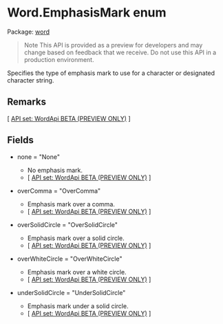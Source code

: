 # Word.EmphasisMark enum

Package: [word](/en-us/javascript/api/word)

> Note
> This API is provided as a preview for developers and may change based on feedback that we receive. Do not use this API in a production environment.

Specifies the type of emphasis mark to use for a character or designated character string.

## Remarks

[ [API set: WordApi BETA (PREVIEW ONLY)](/en-us/javascript/api/requirement-sets/word/word-api-requirement-sets) ]

## Fields

- none = "None"
  - No emphasis mark.
  - [ [API set: WordApi BETA (PREVIEW ONLY)](/en-us/javascript/api/requirement-sets/word/word-api-requirement-sets) ]

- overComma = "OverComma"
  - Emphasis mark over a comma.
  - [ [API set: WordApi BETA (PREVIEW ONLY)](/en-us/javascript/api/requirement-sets/word/word-api-requirement-sets) ]

- overSolidCircle = "OverSolidCircle"
  - Emphasis mark over a solid circle.
  - [ [API set: WordApi BETA (PREVIEW ONLY)](/en-us/javascript/api/requirement-sets/word/word-api-requirement-sets) ]

- overWhiteCircle = "OverWhiteCircle"
  - Emphasis mark over a white circle.
  - [ [API set: WordApi BETA (PREVIEW ONLY)](/en-us/javascript/api/requirement-sets/word/word-api-requirement-sets) ]

- underSolidCircle = "UnderSolidCircle"
  - Emphasis mark under a solid circle.
  - [ [API set: WordApi BETA (PREVIEW ONLY)](/en-us/javascript/api/requirement-sets/word/word-api-requirement-sets) ]